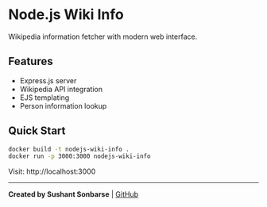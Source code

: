 # Node.js Wiki Info

Wikipedia information fetcher with modern web interface.

## Features
- Express.js server
- Wikipedia API integration
- EJS templating
- Person information lookup

## Quick Start
```bash
docker build -t nodejs-wiki-info .
docker run -p 3000:3000 nodejs-wiki-info
```

Visit: http://localhost:3000

---
**Created by Sushant Sonbarse** | [GitHub](https://github.com/sonbarse17/)